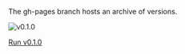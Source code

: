 The gh-pages branch hosts an archive of versions.

![v0.1.0](http://farm6.staticflickr.com/5532/9449466691_6c55d58033_z.jpg "v0.1.0")

[Run v0.1.0](http://curran.github.io/dashboardScaffoldExample/v0.1.0/index.html)
